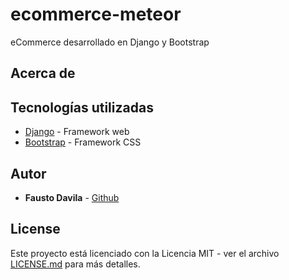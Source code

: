 # ecommerce-meteor
eCommerce desarrollado en Django y Bootstrap

## Acerca de

## Tecnologías utilizadas

* [Django](https://www.djangoproject.com/) - Framework web
* [Bootstrap](https://getbootstrap.com/) - Framework CSS

## Autor

* **Fausto Davila** - [Github](https://github.com/FaustoCampusFP)

## License

Este proyecto está licenciado con la Licencia MIT - ver el archivo [LICENSE.md](https://github.com/FaustoCampusFP/ecommerce-meteor/blob/master/LICENSE) para más detalles.
